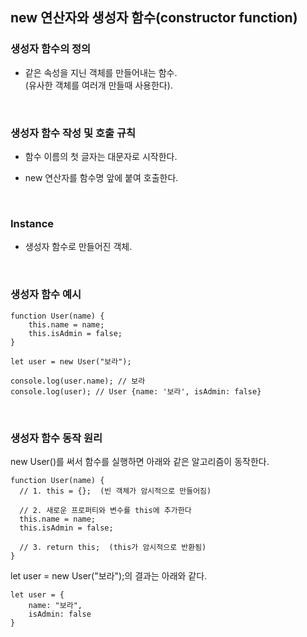 ## new 연산자와 생성자 함수(constructor function)

### 생성자 함수의 정의

- 같은 속성을 지닌 객체를 만들어내는 함수. <br>
  (유사한 객체를 여러개 만들때 사용한다).

<br>

### 생성자 함수 작성 및 호출 규칙

- 함수 이름의 첫 글자는 대문자로 시작한다.

- new 연산자를 함수명 앞에 붙여 호출한다.

<br>

### Instance

- 생성자 함수로 만들어진 객체.

<br>

### 생성자 함수 예시

```
function User(name) {
    this.name = name;
    this.isAdmin = false;
}

let user = new User("보라");

console.log(user.name); // 보라
console.log(user); // User {name: '보라', isAdmin: false}
```

<br>

### 생성자 함수 동작 원리

new User()를 써서 함수를 실행하면 아래와 같은 알고리즘이 동작한다.

```
function User(name) {
  // 1. this = {};  (빈 객체가 암시적으로 만들어짐)

  // 2. 새로운 프로퍼티와 변수를 this에 추가한다
  this.name = name;
  this.isAdmin = false;

  // 3. return this;  (this가 암시적으로 반환됨)
}
```

let user = new User("보라");의 결과는 아래와 같다.

```
let user = {
    name: "보라",
    isAdmin: false
}
```
